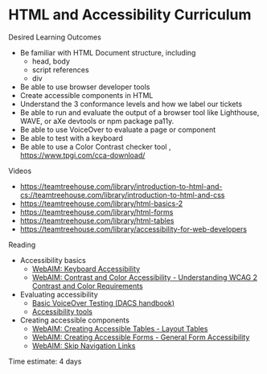 # HTML and Accessibility Curriculum

Desired Learning Outcomes
* Be familiar with HTML Document structure, including
  * head, body
  * script references
  * div
* Be able to use browser developer tools
* Create accessible components in HTML
* Understand the 3 conformance levels and how we label our tickets
* Be able to run and evaluate the output of a browser tool like Lighthouse, WAVE, or aXe devtools or npm package pa11y.
* Be able to use VoiceOver to evaluate a page or component
* Be able to test with a keyboard
* Be able to use a Color Contrast checker tool , https://www.tpgi.com/cca-download/ 

Videos
* https://teamtreehouse.com/library/introduction-to-html-and-cs://teamtreehouse.com/library/introduction-to-html-and-css
* https://teamtreehouse.com/library/html-basics-2
* https://teamtreehouse.com/library/html-forms
* https://teamtreehouse.com/library/html-tables
* https://teamtreehouse.com/library/accessibility-for-web-developers

Reading
* Accessibility basics
  * [WebAIM: Keyboard Accessibility](https://webaim.org/techniques/keyboard/)
  * [WebAIM: Contrast and Color Accessibility - Understanding WCAG 2 Contrast and Color Requirements](https://webaim.org/articles/contrast/)
* Evaluating accessibility
  * [Basic VoiceOver Testing (DACS
      handbook)](https://github.com/pulibrary/dacs_handbook/blob/main/Accessibility/voiceover_basic_testing.md)
  * [Accessibility tools](https://github.com/pulibrary/dacs_handbook/blob/main/Accessibility/accessibility_tools.md)
* Creating accessible components
  * [WebAIM: Creating Accessible Tables - Layout Tables](https://webaim.org/techniques/tables/)
  * [WebAIM: Creating Accessible Forms - General Form Accessibility](https://webaim.org/techniques/forms/)
  * [WebAIM: Skip Navigation Links](https://webaim.org/techniques/skipnav/)

Time estimate: 4 days
